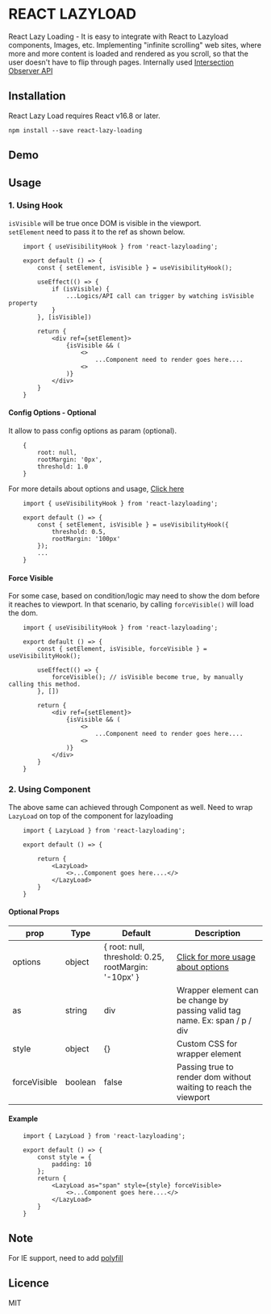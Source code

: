 # REACT LAZYLOAD 
React Lazy Loading - It is easy to integrate with React to Lazyload components, Images, etc. Implementing "infinite scrolling" web sites, where more and more content is loaded and rendered as you scroll, so that the user doesn't have to flip through pages. Internally used [Intersection Observer API](https://developer.mozilla.org/en-US/docs/Web/API/Intersection_Observer_API)

## Installation

React Lazy Load requires React v16.8 or later.
```
npm install --save react-lazy-loading
```

## Demo


## Usage
### 1. Using Hook
```isVisible``` will be true once DOM is visible in the viewport.  
```setElement``` need to pass it to the ref as shown below.  
```
    import { useVisibilityHook } from 'react-lazyloading';

    export default () => {
        const { setElement, isVisible } = useVisibilityHook();

        useEffect(() => {
            if (isVisible) {
                ...Logics/API call can trigger by watching isVisible property
            }
        }, [isVisible])

        return {
            <div ref={setElement}>
                {isVisible && (
                    <>
                        ...Component need to render goes here....
                    <>
                )}
            </div>
        }
    }
```

#### Config Options - Optional

It allow to pass config options as param (optional). 

```
    {
        root: null,
        rootMargin: '0px',
        threshold: 1.0
    }
```

For more details about options and usage, [Click here](https://developer.mozilla.org/en-US/docs/Web/API/Intersection_Observer_API#Intersection_observer_concepts_and_usage) 

```
    import { useVisibilityHook } from 'react-lazyloading';

    export default () => {
        const { setElement, isVisible } = useVisibilityHook({
            threshold: 0.5,
            rootMargin: '100px'
        });
        ...
    }
```

#### Force Visible

For some case, based on condition/logic may need to show the dom before it reaches to viewport. In that scenario, by calling ```forceVisible()``` will load the dom.

```
    import { useVisibilityHook } from 'react-lazyloading';

    export default () => {
        const { setElement, isVisible, forceVisible } = useVisibilityHook();

        useEffect(() => {
            forceVisible(); // isVisible become true, by manually calling this method.
        }, [])
        
        return {
            <div ref={setElement}>
                {isVisible && (
                    <>
                        ...Component need to render goes here....
                    <>
                )}
            </div>
        }
    }
```

### 2. Using Component

The above same can achieved through Component as well. Need to wrap ```LazyLoad``` on top of the component for lazyloading

```
    import { LazyLoad } from 'react-lazyloading';

    export default () => {
        
        return {
            <LazyLoad>
                <>...Component goes here....</>
            </LazyLoad>
        }
    }
```

#### Optional Props
| prop        | Type | Default  | Description |
| ------------- |-----| -----| ----------- |
| options      | object | { root: null, threshold: 0.25, rootMargin: '-10px' } | [Click for more usage about options](https://developer.mozilla.org/en-US/docs/Web/API/Intersection_Observer_API#Intersection_observer_concepts_and_usage)|
| as     | string      |   div | Wrapper element can be change by passing valid tag name. Ex: span / p / div |
| style | object     |    {} | Custom CSS for wrapper element|
| forceVisible | boolean     |    false | Passing true to render dom without waiting to reach the viewport|

#### Example

```
    import { LazyLoad } from 'react-lazyloading';

    export default () => {
        const style = {
            padding: 10
        };
        return {
            <LazyLoad as="span" style={style} forceVisible>
                <>...Component goes here....</>
            </LazyLoad>
        }
    }
```

## Note
For IE support, need to add [polyfill](https://github.com/w3c/IntersectionObserver/tree/master/polyfill)

## Licence
MIT
